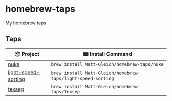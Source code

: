 # homebrew-taps

My homebrew taps

## Taps

| 📦 Project                                                                 | 📟 Install Command                                            |
| ------------------------------------------------------------------------- | ------------------------------------------------------------ |
| [nuke](https://github.com/Matt-Gleich/nuke)                               | `brew install Matt-Gleich/homebrew-taps/nuke`                |
| [light-speed-sorting](https://github.com/Matt-Gleich/Light-Speed-Sorting) | `brew install Matt-Gleich/homebrew-taps/light-speed-sorting` |
| [texsep](https://github.com/Matt-Gleich/texsep)                           | `brew install Matt-Gleich/homebrew-taps/texsep`              |
